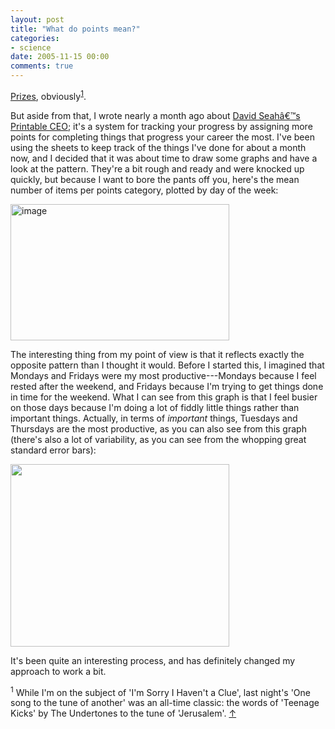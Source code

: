 ```yaml
---
layout: post
title: "What do points mean?"
categories:
- science
date: 2005-11-15 00:00
comments: true
---
```


<p><a href="http://en.wikipedia.org/wiki/I%27m_Sorry_I_Haven%27t_A_Clue">Prizes</a>, obviously<sup id="r1-151105"><a href="#f1-151105">1</a></sup>.</p>

<p>But aside from that, I wrote nearly a month ago about <a href="http://davidseah.com/">David Seahâ€™s</a> <a href="http://www.rousette.org.uk/blog/archives/2005/10/18/scoring-points/">Printable CEO</a>; it's a system for tracking your progress by assigning more points for completing things that progress your career the most. I've been using the sheets to keep track of the things I've done for about a month now, and I decided that it was about time to draw some graphs and have a look at the pattern. They're a bit rough and ready and were knocked up quickly, but because I want to bore the pants off you, here's the mean number of items per points category, plotted by day of the week:</p>

<p class="img-shadow"><img src="http://www.rousette.org.uk/images/uploads/items_per_category.png" border="0" alt="image" name="image" width="350" height="218" /></p>

<p>The interesting thing from my point of view is that it reflects exactly the opposite pattern than I thought it would. Before I started this, I imagined that Mondays and Fridays were my most productive---Mondays because I feel rested after the weekend, and Fridays because I'm trying to get things done in time for the weekend. What I can see from this graph is that I feel busier on those days because I'm doing a lot of fiddly little things rather than important things. Actually, in terms of <em>important</em> things, Tuesdays and Thursdays are the most productive, as you can also see from this graph (there's also a lot of variability, as you can see from the whopping great standard error bars):</p>

<p class="img-shadow"><img src="http://www.rousette.org.uk/ee/images/uploads/mean_points.png" width="350" height="292" /></p>

<p>It's been quite an interesting process, and has definitely changed my approach to work a bit. </p>

<p><sup id="f1-151105">1</sup> While I'm on the subject of 'I'm Sorry I Haven't a Clue', last night's 'One song to the tune of another' was an all-time classic: the words of 'Teenage Kicks' by The Undertones to the tune of 'Jerusalem'. <a href="#r1-151105">&uarr;</a></p>



